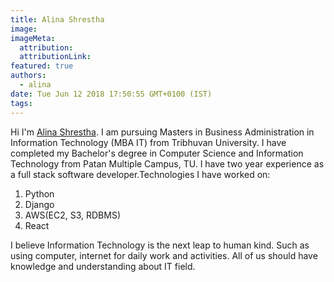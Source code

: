 ```yaml
---
title: Alina Shrestha
image: 
imageMeta:
  attribution:
  attributionLink:
featured: true
authors:
  - alina
date: Tue Jun 12 2018 17:50:55 GMT+0100 (IST)
tags:
---
```


Hi I'm [Alina Shrestha](https://www.linkedin.com/in/alinashr/). 
I am pursuing Masters in Business Administration in Information Technology (MBA IT) from Tribhuvan University. 
I have completed my Bachelor's degree in Computer Science and Information Technology from Patan Multiple Campus, TU.
I have two year experience as a full stack software developer.Technologies I have worked on:
1. Python
2. Django
3. AWS(EC2, S3, RDBMS)
4. React

I believe Information Technology is the next leap to human kind. 
Such as using computer, internet for daily work and activities. 
All of us should have knowledge and understanding about IT field.

